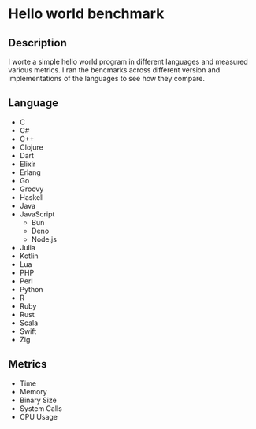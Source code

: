 # Hello world benchmark

## Description
I worte a simple hello world program in different languages and measured various metrics.
I ran the bencmarks across different version and implementations of the languages to see how they compare.

## Language
- C
- C#
- C++
- Clojure
- Dart
- Elixir
- Erlang
- Go
- Groovy
- Haskell
- Java
- JavaScript
    - Bun
    - Deno
    - Node.js
- Julia
- Kotlin
- Lua
- PHP
- Perl
- Python
- R
- Ruby
- Rust
- Scala
- Swift
- Zig

## Metrics
- Time
- Memory
- Binary Size
- System Calls
- CPU Usage